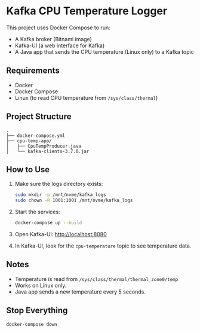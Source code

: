 # Kafka CPU Temperature Logger

This project uses Docker Compose to run:

- A Kafka broker (Bitnami image)
- Kafka-UI (a web interface for Kafka)
- A Java app that sends the CPU temperature (Linux only) to a Kafka topic

## Requirements

- Docker
- Docker Compose
- Linux (to read CPU temperature from `/sys/class/thermal`)

## Project Structure

```
.
├── docker-compose.yml
├── cpu-temp-app/
│   ├── CpuTempProducer.java
│   └── kafka-clients-3.7.0.jar
```

## How to Use

1. Make sure the logs directory exists:
   ```bash
   sudo mkdir -p /mnt/nvme/kafka_logs
   sudo chown -R 1001:1001 /mnt/nvme/kafka_logs
   ```

2. Start the services:
   ```bash
   docker-compose up --build
   ```

3. Open Kafka-UI:
   [http://localhost:8080](http://localhost:8080)

4. In Kafka-UI, look for the `cpu-temperature` topic to see temperature data.

## Notes

- Temperature is read from `/sys/class/thermal/thermal_zone0/temp`
- Works on Linux only.
- Java app sends a new temperature every 5 seconds.

## Stop Everything

```bash
docker-compose down
```


